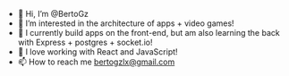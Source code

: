 - 👋 Hi, I’m @BertoGz
- 👀 I’m interested in the architecture of apps + video games!
- 🌱 I currently build apps on the front-end, but am also learning the back with Express + postgres + socket.io!
- 💞️ I love working with React and JavaScript!
- 📫 How to reach me bertogzlx@gmail.com

<!---
BertoGz/BertoGz is a ✨ special ✨ repository because its `README.md` (this file) appears on your GitHub profile.
You can click the Preview link to take a look at your changes.
--->
